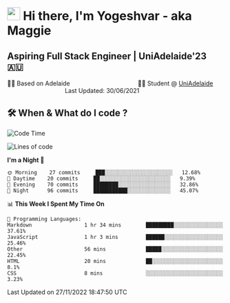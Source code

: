 <h1><img src="https://emojis.slackmojis.com/emojis/images/1531849430/4246/blob-sunglasses.gif?1531849430" width="30"/> Hi there, I'm Yogeshvar - aka Maggie</h1>

## Aspiring Full Stack Engineer | UniAdelaide'23 🇦🇺  
🏂🏻  Based on Adelaide &nbsp;&nbsp;&nbsp;&nbsp;&nbsp;&nbsp;&nbsp;&nbsp;&nbsp;&nbsp;&nbsp;&nbsp;&nbsp;&nbsp;&nbsp;&nbsp;&nbsp;&nbsp;&nbsp;&nbsp;&nbsp;&nbsp;&nbsp;&nbsp;&nbsp;&nbsp;&nbsp;&nbsp;&nbsp;&nbsp;&nbsp;&nbsp;&nbsp;&nbsp;&nbsp;&nbsp;&nbsp;&nbsp;&nbsp;👨‍💻 Student @ [UniAdelaide](https://www.adelaide.edu.au)   &nbsp;&nbsp;&nbsp;&nbsp;&nbsp;&nbsp;&nbsp;&nbsp;&nbsp;&nbsp;&nbsp;&nbsp;&nbsp;&nbsp;&nbsp;&nbsp;&nbsp;&nbsp;&nbsp;&nbsp;&nbsp;&nbsp;&nbsp;&nbsp;&nbsp;&nbsp;&nbsp;&nbsp;&nbsp;&nbsp;&nbsp;&nbsp; &nbsp;Last Updated: 30/06/2021

## 🛠 When & What do I code ?  

<!--START_SECTION:waka-->
![Code Time](http://img.shields.io/badge/Code%20Time-1%2C843%20hrs%2058%20mins-blue)

![Lines of code](https://img.shields.io/badge/From%20Hello%20World%20I%27ve%20Written-2%20Million%20lines%20of%20code-blue)

**I'm a Night 🦉** 

```text
🌞 Morning    27 commits     ███░░░░░░░░░░░░░░░░░░░░░░   12.68% 
🌆 Daytime    20 commits     ██░░░░░░░░░░░░░░░░░░░░░░░   9.39% 
🌃 Evening    70 commits     ████████░░░░░░░░░░░░░░░░░   32.86% 
🌙 Night      96 commits     ███████████░░░░░░░░░░░░░░   45.07%

```


📊 **This Week I Spent My Time On** 

```text
💬 Programming Languages: 
Markdown                 1 hr 34 mins        █████████░░░░░░░░░░░░░░░░   37.61% 
JavaScript               1 hr 3 mins         ██████░░░░░░░░░░░░░░░░░░░   25.46% 
Other                    56 mins             █████░░░░░░░░░░░░░░░░░░░░   22.45% 
HTML                     20 mins             ██░░░░░░░░░░░░░░░░░░░░░░░   8.1% 
CSS                      8 mins              ░░░░░░░░░░░░░░░░░░░░░░░░░   3.23%

```


 Last Updated on 27/11/2022 18:47:50 UTC
<!--END_SECTION:waka-->

